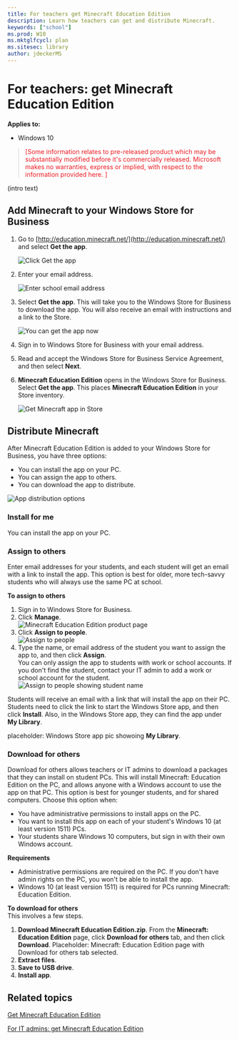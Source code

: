 ```yaml
---
title: For teachers get Minecraft Education Edition
description: Learn how teachers can get and distribute Minecraft.
keywords: ["school"]
ms.prod: W10
ms.mktglfcycl: plan
ms.sitesec: library
author: jdeckerMS
---
```


# For teachers: get Minecraft Education Edition

**Applies to:**

-   Windows 10 


> <span style="color:#ED1C24;">[Some information relates to pre-released product which may be substantially modified before it's commercially released. Microsoft makes no warranties, express or implied, with respect to the information provided here. ]</span>

(intro text)

## Add Minecraft to your Windows Store for Business 

1. Go to [http://education.minecraft.net/](http://education.minecraft.net/) and select **Get the app**.

    ![Click Get the app](images/teacher-get-app.png) 

2. Enter your email address.

    ![Enter school email address](images/enter-email.png)
    
3. Select **Get the app**. This will take you to the Windows Store for Business to download the app. You will also receive an email with instructions and a link to the Store.

    ![You can get the app now](images/get-the-app.png)

4. Sign in to Windows Store for Business with your email address.

5. Read and accept the Windows Store for Business Service Agreement, and then select **Next**.

6. **Minecraft Education Edition** opens in the Windows Store for Business. Select **Get the app**. This places **Minecraft Education Edition** in your Store inventory.

    ![Get Minecraft app in Store](images/get-app-store.png)
    
## Distribute Minecraft

After Minecraft Education Edition is added to your Windows Store for Business, you have three options:

- You can install the app on your PC.
- You can assign the app to others.  
- You can download the app to distribute. 

![App distribution options](images/app-distribution-options.png)

### Install for me
You can install the app on your PC. 

### Assign to others
Enter email addresses for your students, and each student will get an email with a link to install the app. This option is best for older, more tech-savvy students who will always use the same PC at school. 

**To assign to others**
1. Sign in to Windows Store for Business. 
2. Click **Manage**.</br>
![Minecraft Education Edition product page](images/minecraft-assign-to-others.png)
4. Click **Assign to people**. </br> 
 ![Assign to people](images/minecraft-assign-to-people.png)
5. Type the name, or email address of the student you want to assign the app to, and then click **Assign**.</br>
You can only assign the app to students with work or school accounts. If you don't find the student, contact your IT admin to add a work or school account for the student.</br>
![Assign to people showing student name](images/minecraft-assign-to-people-name.png)

Students will receive an email with a link that will install the app on their PC. Students need to click the link to start the Windows Store app, and then click **Install**. Also, in the Windows Store app, they can find the app under **My Library**. 

placeholder: Windows Store app pic showoing **My Library**. 

### Download for others
Download for others allows teachers or IT admins to download a packages that they can install on student PCs. This will install Minecraft: Education Edition on the PC, and allows anyone with a Windows account to use the app on that PC. This option is best for younger students, and for shared computers. Choose this option when:
- You have administrative permissions to install apps on the PC. 
- You want to install this app on each of your student's Windows 10 (at least version 1511) PCs. 
- Your students share Windows 10 computers, but sign in with their own Windows account. 

**Requirements**
- Administrative permissions are required on the PC. If you don't have admin rights on the PC, you won't be able to install the app. 
- Windows 10 (at least version 1511) is required for PCs running Minecraft: Education Edition.  

**To download for others**</br>
This involves a few steps.

1. **Download Minecraft Education Edition.zip**. From the **Minecraft: Education Edition** page, click **Download for others** tab, and then click **Download**. 
Placeholder: Minecraft: Education Edition page with Download for others tab selected.
2. **Extract files**. 
3. **Save to USB drive**.
4. **Install app**.
 


## Related topics

[Get Minecraft Education Edition](get-minecraft-for-education.md)

[For IT admins: get Minecraft Education Edition](school-get-minecraft.md)


